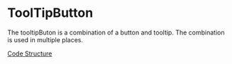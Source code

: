 # ToolTipButton
The tooltipButon is a combination of a button and tooltip. The combination is used in multiple places.

[Code Structure](docs/Structure.md)